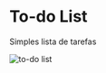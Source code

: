 <h1>To-do List</h1>
 
 <p>Simples lista de tarefas</p>

<img src="https://i.ibb.co/6szRmZx/Captura-de-Tela-2021-12-17-a-s-00-34-14.png" alt="to-do list" border="0">